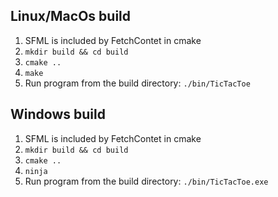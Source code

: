 ## Linux/MacOs build

1. SFML is included by FetchContet in cmake
2. `mkdir build && cd build`
3. `cmake ..`
4. `make`
5. Run program from the build directory: `./bin/TicTacToe`

## Windows build

1. SFML is included by FetchContet in cmake
2. `mkdir build && cd build`
3. `cmake ..`
4. `ninja`
5. Run program from the build directory: `./bin/TicTacToe.exe`
